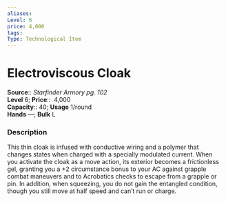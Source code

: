 ```yaml
---
aliases: 
Level: 6
price: 4,000
tags: 
Type: Technological Item
---
```


# Electroviscous Cloak

**Source**:: _Starfinder Armory pg. 102_  
**Level** 6;
**Price**::  4,000  
**Capacity**:: 40; **Usage** 1/round  
**Hands** —; **Bulk** L

### Description

This thin cloak is infused with conductive wiring and a polymer that changes states when charged with a specially modulated current. When you activate the cloak as a move action, its exterior becomes a frictionless gel, granting you a +2 circumstance bonus to your AC against grapple combat maneuvers and to Acrobatics checks to escape from a grapple or pin. In addition, when squeezing, you do not gain the entangled condition, though you still move at half speed and can’t run or charge.
